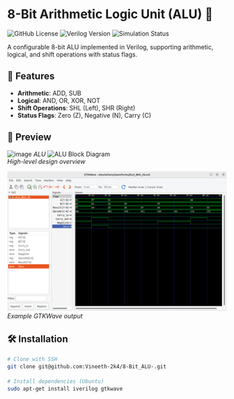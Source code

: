 # 8-Bit Arithmetic Logic Unit (ALU) 🚀

![GitHub License](https://img.shields.io/github/license/Vineeth-2k4/8-Bit_ALU-?style=flat-square)
![Verilog Version](https://img.shields.io/badge/Verilog-2001-orange?style=flat-square)
![Simulation Status](https://img.shields.io/badge/Simulation-Passing-brightgreen?style=flat-square)

A configurable 8-bit ALU implemented in Verilog, supporting arithmetic, logical, and shift operations with status flags.

## 📌 Features
- **Arithmetic**: ADD, SUB  
- **Logical**: AND, OR, XOR, NOT  
- **Shift Operations**: SHL (Left), SHR (Right)  
- **Status Flags**: Zero (Z), Negative (N), Carry (C)  

## 📸 Preview
![image](https://github.com/user-attachments/assets/1fa6f760-5570-43e7-9f01-59cd3966b785)
*ALU*
![ALU Block Diagram](./docs/images/ALU_block_diagram.png)  
*High-level design overview*

![Simulation Waveform](./docs/images/waveform.png)  
*Example GTKWave output*

## 🛠️ Installation
```bash
# Clone with SSH
git clone git@github.com:Vineeth-2k4/8-Bit_ALU-.git

# Install dependencies (Ubuntu)
sudo apt-get install iverilog gtkwave
